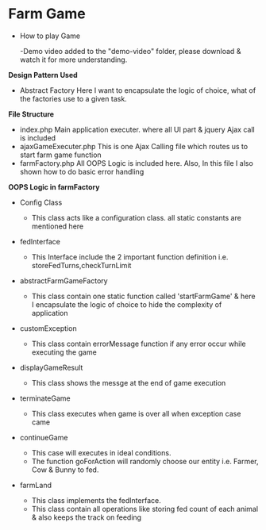 # Farm Game

-  How to play Game

      -Demo video added to the "demo-video" folder, please download & watch it for more understanding. 

**Design Pattern Used**

  -  Abstract Factory
      Here I  want to encapsulate the logic of choice, what of the factories use to a given task.

**File Structure**

  - index.php
 	Main application executer. where all UI part & jquery Ajax call is included
 - ajaxGameExecuter.php
    This is one Ajax Calling file which routes us to start farm game function
 - farmFactory.php
    All OOPS Logic is included here. Also, In this file I also shown how to do basic error handling


**OOPS Logic in farmFactory**

 - Config Class
      - This class acts like a configuration class. all static constants are mentioned here

 - fedInterface
      - This Interface include the 2 important function definition i.e. storeFedTurns,checkTurnLimit

 - abstractFarmGameFactory
      - This class contain one static function called 'startFarmGame' & here I encapsulate the logic of choice to hide the complexity of application

 - customException
      - This class contain errorMessage function if any error occur while executing the game

 - displayGameResult
      - This class shows the messge at the end of game execution

 - terminateGame
      - This class executes when game is over all when exception case came

 - continueGame
      - This case will executes in ideal conditions.
      - The function goForAction will randomly choose our entity i.e. Farmer, Cow & Bunny to fed.                    
	  
 - farmLand
     - This class implements the fedInterface.
     - This class contain all operations like storing fed count of each animal & also keeps the track on feeding
